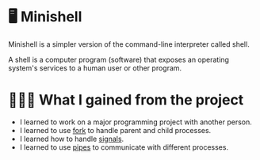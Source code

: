# 🖥️ Minishell

Minishell is a simpler version of the command-line interpreter called shell.

A shell is a computer program (software) that exposes an operating system's services to a human user or other program.

# 👩🏻‍🏫 What I gained from the project
- I learned to work on a major programming project with another person.
- I learned to use [fork](https://www.geeksforgeeks.org/fork-system-call/) to handle parent and child processes.
- I learned how to handle [signals](https://en.wikipedia.org/wiki/Signal_(IPC)).
- I learned to use [pipes](https://www.geeksforgeeks.org/pipe-system-call/) to communicate with different processes.
